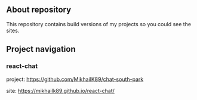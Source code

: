 ## About repository

This repository contains build versions of my projects so you could see the sites.

## Project navigation

### react-chat

project: https://github.com/MikhailK89/chat-south-park

site: https://mikhailk89.github.io/react-chat/
